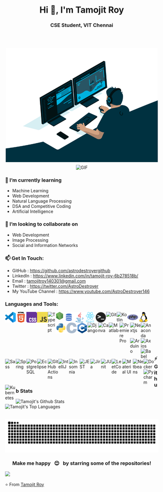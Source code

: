 <h1 align="center">Hi 👋, I'm Tamojit Roy</h1>
<h3 align="center">CSE Student, VIT Chennai</h3>
<br><br>

<p align="center">
  <img alt="GIF" src="https://raw.githubusercontent.com/PratikGarai/PratikGarai/master/code.gif" width="500px"/>
  <br>
  <img align="middle" alt="GIF" src="https://readme-typing-svg.herokuapp.com?lines=I'm+a+Software+Developer+Engineer;I'm+a+CSE+Undergraduate+Student;I'm+a+Web+Developer+and+Designer;I+am+a+Youtuber+and+Creator;I'm+a+Critical+Thinker"/>
</p>

### 🌱 I’m currently learning
- Machine Learning
- Web Development
- Natural Language Processing
- DSA and Competitive Coding
- Artificial Intelligence

### 👯 I’m looking to collaborate on
- Web Development
- Image Processing
- Social and Information Networks

### 📫 Get In Touch:
- GitHub : https://github.com/astrodestroyergithub
- LinkedIn : https://www.linkedin.com/in/tamojit-roy-6b278518b/
- Email : tamojitroy140301@gmail.com
- Twitter : https://twitter.com/AstroDestroyer
- My YouTube Channel : https://www.youtube.com/AstroDestroyer146

### Languages and Tools:

<img align="left" alt="Visual Studio Code" width="35px" src="https://raw.githubusercontent.com/github/explore/80688e429a7d4ef2fca1e82350fe8e3517d3494d/topics/visual-studio-code/visual-studio-code.png" />
<img align="left" alt="HTML5" width="35px" src="https://raw.githubusercontent.com/github/explore/80688e429a7d4ef2fca1e82350fe8e3517d3494d/topics/html/html.png" />
<img align="left" alt="CSS3" width="35px" src="https://raw.githubusercontent.com/github/explore/80688e429a7d4ef2fca1e82350fe8e3517d3494d/topics/css/css.png" />
<img align="left" alt="JavaScript" width="35px" src="https://raw.githubusercontent.com/github/explore/80688e429a7d4ef2fca1e82350fe8e3517d3494d/topics/javascript/javascript.png" />
<img align="left" alt="Typescript" width="26px" src="https://cdn.jsdelivr.net/gh/devicons/devicon/icons/typescript/typescript-original.svg" />
<img align="left" alt="Node.js" width="26px" src="https://raw.githubusercontent.com/github/explore/80688e429a7d4ef2fca1e82350fe8e3517d3494d/topics/nodejs/nodejs.png" />
<img align="left" alt="SQL" width="35px" src="https://raw.githubusercontent.com/github/explore/80688e429a7d4ef2fca1e82350fe8e3517d3494d/topics/sql/sql.png" />
<img align="left" alt="Java" width="35px" src="https://raw.githubusercontent.com/devicons/devicon/master/icons/java/java-original.svg" />
<img align="left" alt="React" width="35px" src="https://raw.githubusercontent.com/devicons/devicon/master/icons/react/react-original-wordmark.svg" /> 
<img align="left" alt="Terminal" width="35px" src="https://raw.githubusercontent.com/github/explore/80688e429a7d4ef2fca1e82350fe8e3517d3494d/topics/terminal/terminal.png" />
<img align="left" alt="Git" width="35px" src="https://www.vectorlogo.zone/logos/git-scm/git-scm-icon.svg" />
<img align="left" alt="Kotlin" width="35px" src="https://www.vectorlogo.zone/logos/kotlinlang/kotlinlang-icon.svg" /> 
<img align="left" alt="PhP" width="35px" src="https://raw.githubusercontent.com/devicons/devicon/master/icons/php/php-original.svg" />
<img align="left" alt="Linux" width="35px" src="https://raw.githubusercontent.com/devicons/devicon/master/icons/linux/linux-original.svg" />
<img align="left" alt="Python" width="35px" src="https://raw.githubusercontent.com/github/explore/80688e429a7d4ef2fca1e82350fe8e3517d3494d/topics/python/python.png" />
<img align="left" alt="C" width="35px" src="https://raw.githubusercontent.com/devicons/devicon/master/icons/c/c-original.svg" /> 
<img align="left" alt="Cpp" width="35px" src="https://raw.githubusercontent.com/devicons/devicon/master/icons/cplusplus/cplusplus-original.svg" /> 
<img align="left" alt="Django" width="35px" src="https://cdn.jsdelivr.net/gh/devicons/devicon/icons/django/django-plain-wordmark.svg" />

<img align="left" alt="Canva" width="35px" src="https://cdn.jsdelivr.net/gh/devicons/devicon/icons/canva/canva-original.svg" />
<img align="left" alt="Matlab" width="35px" src="https://cdn.jsdelivr.net/gh/devicons/devicon/icons/matlab/matlab-original.svg" />
<img align="left" alt="Premiere Pro" width="35px" src="https://cdn.jsdelivr.net/gh/devicons/devicon/icons/premierepro/premierepro-original.svg" />
<img align="left" alt="Nextjs" width="35px" src="https://cdn.jsdelivr.net/gh/devicons/devicon/icons/nextjs/nextjs-original.svg" />
<img align="left" alt="Anaconda" width="35px" src="https://cdn.jsdelivr.net/gh/devicons/devicon@latest/icons/anaconda/anaconda-original.svg" />
<img align="left" alt="Arduino" width="35px" src="https://cdn.jsdelivr.net/gh/devicons/devicon@latest/icons/arduino/arduino-original.svg" />
<img align="left" alt="Axios" width="35px" src="https://cdn.jsdelivr.net/gh/devicons/devicon@latest/icons/axios/axios-plain-wordmark.svg" />
<img align="left" alt="Babel" width="35px" src="https://cdn.jsdelivr.net/gh/devicons/devicon@latest/icons/babel/babel-original.svg" />
<img align="left" alt="Sass" width="35px" src="https://cdn.jsdelivr.net/gh/devicons/devicon@latest/icons/sass/sass-original.svg" />
<img align="left" alt="Spring" width="35px" src="https://cdn.jsdelivr.net/gh/devicons/devicon@latest/icons/spring/spring-original.svg" />
<img align="left" alt="PostgreSQL" width="35px" src="https://cdn.jsdelivr.net/gh/devicons/devicon@latest/icons/postgresql/postgresql-original-wordmark.svg" />
<img align="left" alt="Eclipse" width="35px" src="https://cdn.jsdelivr.net/gh/devicons/devicon@latest/icons/eclipse/eclipse-original.svg" />
<img align="left" alt="GitHub Actions" width="35px" src="https://cdn.jsdelivr.net/gh/devicons/devicon@latest/icons/githubactions/githubactions-original.svg" />
<img align="left" alt="IntelliJ" width="35px" src="https://cdn.jsdelivr.net/gh/devicons/devicon@latest/icons/intellij/intellij-original.svg" />
<img align="left" alt="Insomnia" width="35px" src="https://cdn.jsdelivr.net/gh/devicons/devicon@latest/icons/insomnia/insomnia-original.svg" />
<img align="left" alt="JEST" width="35px" src="https://cdn.jsdelivr.net/gh/devicons/devicon@latest/icons/jest/jest-plain.svg" />
<img align="left" alt="Jira" width="35px" src="https://cdn.jsdelivr.net/gh/devicons/devicon@latest/icons/jira/jira-original.svg" />
<img align="left" alt="JUnit" width="35px" src="https://cdn.jsdelivr.net/gh/devicons/devicon@latest/icons/junit/junit-original.svg" />

<img align="left" alt="LeetCode" width="35px" src="https://cdn.jsdelivr.net/gh/devicons/devicon@latest/icons/leetcode/leetcode-original.svg" />
<img align="left" alt="Material UI" width="35px" src="https://cdn.jsdelivr.net/gh/devicons/devicon@latest/icons/materialui/materialui-original.svg" />
<img align="left" alt="Netbeans" width="35px" src="https://cdn.jsdelivr.net/gh/devicons/devicon@latest/icons/netbeans/netbeans-original.svg" />
<img align="left" alt="Docker" width="35px" src="https://cdn.jsdelivr.net/gh/devicons/devicon@latest/icons/docker/docker-original.svg" />
<img align="left" alt="Pycharm" width="35px" src="https://cdn.jsdelivr.net/gh/devicons/devicon@latest/icons/pycharm/pycharm-original.svg" />
<img align="left" alt="Kubernetes" width="35px" src="https://cdn.jsdelivr.net/gh/devicons/devicon@latest/icons/kubernetes/kubernetes-original.svg" />
<br>
<br>
<br>
<br>
<br>
<br>
<br>

### :zap: Github Stats

<img align="left" src="https://github-readme-stats.sumanth-talluri.vercel.app/api?username=astrodestroyergithub&show_icons=true&title_color=fff&icon_color=79ff97&text_color=efefef&bg_color=24292e" alt="Tamojit's Github Stats" width="60%">

<img src="https://github-readme-stats.sumanth-talluri.vercel.app/api/top-langs/?username=astrodestroyergithub&show_icons=true&hide_border=true&theme=radical" width="37%" alt="Tamojit's Top Languages">

<br>

<br>

<p align="center">
<img src="https://github.com/astrodestroyergithub/astrodestroyergithub/blob/output/github-contribution-grid-snake.svg"/>
</p>

<div align="center">
<h3 align="center">Make me happy &nbsp; 😊 &nbsp; by starring some of the repositories!</h3>
</div><img src="https://github.com/punitkmryh/punitkmryh/blob/master/wave.svg" />

⭐️ From [Tamojit Roy](https://github.com/astrodestroyergithub)
